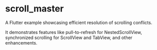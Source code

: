 # scroll_master

A Flutter example showcasing efficient resolution of scrolling conflicts. 

It demonstrates features like pull-to-refresh for NestedScrollView, synchronized scrolling for ScrollView and TabView, and other enhancements. 
